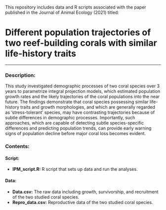 This repository includes data and R scripts associated with the paper published in the Journal of Animal Ecology (2021) titled:

# Different population trajectories of two reef-building corals with similar life-history traits

---

### Description:
This study investigated demographic processes of two coral species over 3 years to parametrize integral projection models, which estimated population growth rates and the likely trajectories of the coral populations into the near future. The findings demonstrate that coral species possessing similar life-history traits and growth morphologies, and which are generally regarded as ‘stress-tolerant’ species, may have contrasting trajectories because of subtle differences in demographic processes. Importantly, such approaches, which are capable of detecting subtle species-specific differences and predicting population trends, can provide early warning signs of population decline before major coral loss becomes evident.

### Contents:
#### Script:
* **IPM_script.R:** R script that sets up data and run the analyses.

#### Data:
* **Data.csv:** The raw data including growth, survivorship, and recruitment of the two studied coral species.
* **Repro_data.csv:** Reproductive data of the two studied coral species.
